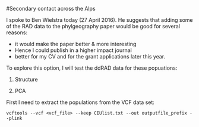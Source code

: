 #Secondary contact across the Alps

I spoke to Ben Wielstra today (27 April 2016). He suggests that adding some of the RAD data to the phylgeography paper would be good for several reasons: 
- it would make the paper better & more interesting
- Hence I could publish in a higher impact journal
- better for my CV and for the grant applications later this year. 

To explore this option, I will test the ddRAD data for these popuations: 

1. Structure

2. PCA


First I need to extract the populations from the VCF data set: 

```
vcftools --vcf <vcf_file> --keep CEUlist.txt --out outputfile_prefix --plink
```


